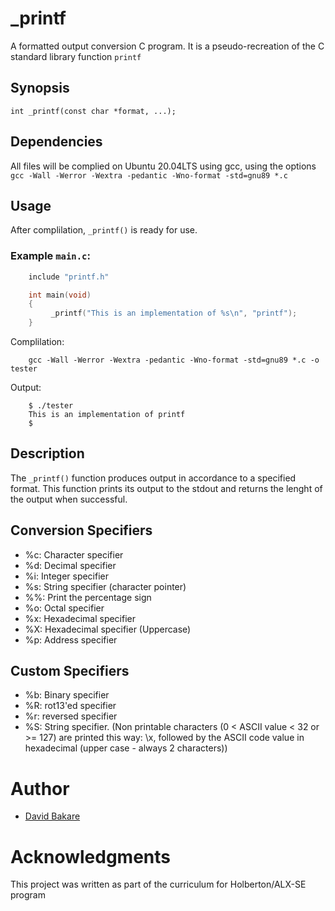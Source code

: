 # _printf
A formatted output conversion C program. It is a pseudo-recreation of the C standard library function `printf`

## Synopsis
`int _printf(const char *format, ...);`

## Dependencies
All files will be complied on Ubuntu 20.04LTS using gcc, using the options `gcc -Wall -Werror -Wextra -pedantic -Wno-format -std=gnu89 *.c`

## Usage
After complilation, `_printf()` is ready for use.
### Example `main.c`:
```c
    include "printf.h"

    int main(void)
    {
         _printf("This is an implementation of %s\n", "printf");
    }
```
Complilation:
```shell
    gcc -Wall -Werror -Wextra -pedantic -Wno-format -std=gnu89 *.c -o tester
```
Output:
```shell
    $ ./tester
    This is an implementation of printf
    $
```
## Description
The `_printf()` function produces output in accordance to a specified format. This function prints its output to the stdout and returns the lenght of the output when successful.

## Conversion Specifiers
- %c: Character specifier
- %d: Decimal specifier
- %i: Integer specifier
- %s: String specifier (character pointer)
- %%: Print the percentage sign
- %o: Octal specifier
- %x: Hexadecimal specifier
- %X: Hexadecimal specifier (Uppercase)
- %p: Address specifier

## Custom Specifiers
- %b: Binary specifier
- %R: rot13'ed specifier
- %r: reversed specifier
- %S: String specifier.
 (Non printable characters (0 < ASCII value < 32 or >= 127) are printed this way: \x, followed by the ASCII code value in hexadecimal (upper case - always 2 characters))

# Author
- [David Bakare](https://github.com/3akare)
# Acknowledgments
This project was written as part of the curriculum for Holberton/ALX-SE program

